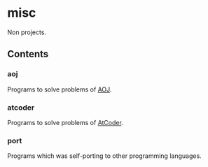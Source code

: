 misc
====

Non projects.

Contents
--------

### aoj

Programs to solve problems of [AOJ](http://judge.u-aizu.ac.jp/onlinejudge/).

### atcoder

Programs to solve problems of [AtCoder](http://atcoder.jp/).

### port

Programs which was self-porting to other programming languages.
